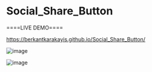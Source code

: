 # Social_Share_Button

====LIVE DEMO====

https://berkantkarakayis.github.io/Social_Share_Button/

![image](https://github.com/berkantkarakayis/Social_Share_Button/assets/102322084/1b8f683c-e79f-4cf0-9983-e9ad35f983ba)

![image](https://github.com/berkantkarakayis/Social_Share_Button/assets/102322084/39521104-e0cc-42fc-9be7-2cbd8061baa8)

